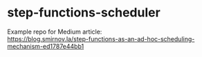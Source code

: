 # step-functions-scheduler
Example repo for Medium article:  
https://blog.smirnov.la/step-functions-as-an-ad-hoc-scheduling-mechanism-ed1787e44bb1
